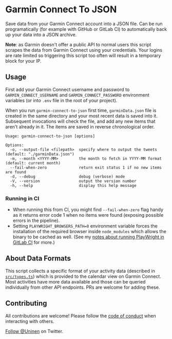 # Garmin Connect To JSON

Save data from your Garmin Connect account into a JSON file. Can be run programatically (for example with GitHub or GitLab CI) to automatically back up your data into a JSON archive.

**Note**: as Garmin doesn't offer a public API to normal users this script scrapes the data from Garmin Connect using your credentials. Your logins are rate limited so triggering this script too often will result in a temporary block for your IP.

## Usage

First add your Garmin Connect username and password to `GARMIN_CONNECT_USERNAME` and `GARMIN_CONNECT_PASSWORD` environment variables (or into `.env` file in the root of your project).

When you run `garmin-connect-to-json` first time, `garminData.json` file is created in the same directory and your most recent data is saved into it. Subsequent invocations will check the file, and add any new items that aren't already in it. The items are saved in reverse chronological order.

```
Usage: garmin-connect-to-json [options]

Options:
  -o, --output-file <filepath>  specify where to output the tweets (default: "./garminData.json")
  -m, --month <YYYY-MM>         the month to fetch in YYYY-MM format (default: current month)
  --fail-when-zero              return exit status 1 if no new items are found
  -d, --debug                   debug (verbose) mode
  -V, --version                 output the version number
  -h, --help                    display this help message
```

### Running in CI

- When running this from CI, you might find `--fail-when-zero` flag handy as it returns error code 1 when no items were found (exposing possible errors in the pipeline).
- Setting `PLAYWRIGHT_BROWSERS_PATH=0` environment variable forces the installation of the required browser inside `node_modules` which allows the binary to be cached as well. (See my [notes about running PlayWright in GitLab CI](https://til.unessa.net/gitlab/playwright-gitlab-ci/) for more.)

## About Data Formats

This script collects a specific format of your activity data (described in [`src/types.ts`](./src/types.ts)) which is provided to the calendar view on Garmin Connect. Most activities have more data available and those can be queried individually from other API endpoints. PRs are welcome for adding these.

## Contributing

All contributions are welcome! Please follow the [code of conduct](./CODE_OF_CONDUCT.md) when interacting with others.

[Follow @Uninen](https://twitter.com/uninen) on Twitter.
